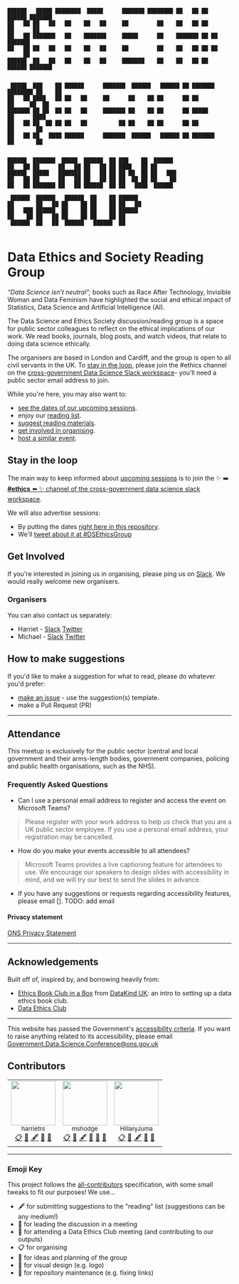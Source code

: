 ```
██████   █████ ████████  █████      ███████ ████████ ██   ██ ██  ██████ ███████         
██   ██ ██   ██   ██    ██   ██     ██         ██    ██   ██ ██ ██      ██              
██   ██ ███████   ██    ███████     █████      ██    ███████ ██ ██      ███████         
██   ██ ██   ██   ██    ██   ██     ██         ██    ██   ██ ██ ██           ██         
██████  ██   ██   ██    ██   ██     ███████    ██    ██   ██ ██  ██████ ███████         
                                                                                        
 █████  ███    ██ ██████      ███████  ██████   ██████ ██ ███████ ████████ ██    ██     
██   ██ ████   ██ ██   ██     ██      ██    ██ ██      ██ ██         ██     ██  ██      
███████ ██ ██  ██ ██   ██     ███████ ██    ██ ██      ██ █████      ██      ████       
██   ██ ██  ██ ██ ██   ██          ██ ██    ██ ██      ██ ██         ██       ██        
██   ██ ██   ████ ██████      ███████  ██████   ██████ ██ ███████    ██       ██        
                                                                                        
██████  ███████  █████  ██████  ██ ███    ██  ██████                                    
██   ██ ██      ██   ██ ██   ██ ██ ████   ██ ██                                         
██████  █████   ███████ ██   ██ ██ ██ ██  ██ ██   ███                                   
██   ██ ██      ██   ██ ██   ██ ██ ██  ██ ██ ██    ██                                   
██   ██ ███████ ██   ██ ██████  ██ ██   ████  ██████                                    
                                                                                        
 ██████  ██████   ██████  ██    ██ ██████                                               
██       ██   ██ ██    ██ ██    ██ ██   ██                                              
██   ███ ██████  ██    ██ ██    ██ ██████                                               
██    ██ ██   ██ ██    ██ ██    ██ ██                                                   
 ██████  ██   ██  ██████   ██████  ██                                                   
                                                             
```

# Data Ethics and Society Reading Group

_“Data Science isn’t neutral”;_ books such as Race After Technology, Invisible Woman and Data Feminism have highlighted the social and ethical impact of Statistics, Data Science and Artificial Intelligence (AI).

The Data Science and Ethics Society discussion/reading group is a space for public sector colleagues to reflect on the ethical implications of our work. We read books, journals, blog posts, and watch videos, that relate to doing data science ethically.

The organisers are based in London and Cardiff, and the group is open to all civil servants in the UK. To [stay in the loop](#stay-in-the-loop), please join the #ethics channel on the [cross-government Data Science Slack workspace](https://govdatascience.slack.com)- you’ll need a public sector email address to join.

While you're here, you may also want to:

* [see the dates of our upcoming sessions](./SESSIONS.md).
* enjoy our [reading list](./READING-LIST.md).
* [suggest reading materials](#how-to-make-suggestions).
* [get involved in organising](#get-involved).
* [host a similar event](Guides/organising.md).

## Stay in the loop

The main way to keep informed about [upcoming sessions](./SESSIONS.md) is to join the :sparkles: :arrow_right: [**#ethics** :arrow_left: :sparkles: channel of the cross-government data science slack workspace](https://govdatascience.slack.com).

We will also advertise sessions:

* By putting the dates [right here in this repository](./SESSIONS.md).
* We'll [tweet about it at #DSEthicsGroup](https://twitter.com/hashtag/DSEthicsGroup?src=hashtag_click)

## Get Involved

If you're interested in joining us in organising, please ping us on [Slack](https://govdatascience.slack.com/team/U01BSUWU0UE). We would really welcome new organisers.

### Organisers

You can also contact us separately:

* Harriet - [Slack](https://govdatascience.slack.com/team/U01BSUWU0UE) [Twitter](https://twitter.com/DataDiva)
* Michael - [Slack](https://govdatascience.slack.com/team/UE7T99KTR) [Twitter](https://twitter.com/hodge_online)

## How to make suggestions

If you'd like to make a suggestion for what to read, please do whatever you'd prefer:

* [make an issue](https://github.com/ukgovdatascience/data-ethics-and-society-reading-group/issues/new/choose) - use the suggestion(s) template.
* make a Pull Request (PR)

---

## Attendance

This meetup is exclusively for the public sector (central and local government and their arms-length bodies, government companies, policing and public health organisations, such as the NHS).

### Frequently Asked Questions

* Can I use a personal email address to register and access the event on Microsoft Teams?

> Please register with your work address to help us check that you are a UK public sector employee. If you use a personal email address, your registration may be cancelled.

* How do you make your events accessible to all attendees?

> Microsoft Teams provides a live captioning feature for attendees to use. We encourage our speakers to design slides with accessibility in mind, and we will try our best to send the slides in advance.

* If you have any suggestions or requests regarding accessibility features, please email []. TODO: add email

#### Privacy statement

[ONS Privacy Statement](https://www.ons.gov.uk/aboutus/transparencyandgovernance/dataprotection/privacyinformationforourstakeholders)

---

## Acknowledgements

Built off of, inspired by, and borrowing heavily from:

* [Ethics Book Club in a
Box](https://github.com/DataKind-UK/data-ethics-book-club-in-a-box) from [DataKind UK](https://datakind.org.uk/): an intro to setting up a data ethics book club.
* [Data Ethics Club](https://github.com/very-good-science/data-ethics-club)

---

This website has passed the Government's [accessibility criteria](https://www.gov.uk/service-manual/helping-people-to-use-your-service/understanding-wcag). If you want to raise anything related to its accessibility, please email Government.Data.Science.Conference@ons.gov.uk

## Contributors
<!-- ALL-CONTRIBUTORS-LIST:START - Do not remove or modify this section -->
<!-- prettier-ignore-start -->
<!-- markdownlint-disable -->
<table>
	<tbody>
		<tr>
			<td align="center"><font color="#333333">
			<a href="https://github.com/harrietrs"><img alt="" src="https://avatars.githubusercontent.com/u/28767009?v=4" width="100px;" />
			<br />
			<sub>harrietrs</sub></a>
			<br />
			<a href="#eventOrganizing-harrietrs" title="Event Organizing">📋</a>
			<a href="#ideas-harrietrs" title="Ideas, Planning, &amp; Feedback">🤔</a>
			<a href="#content-harrietrs" title="Content">🖋</a>
			<a href="#question-harrietrs" title="Leading Discussion">💬</a>
			<a href="#maintenance-harrietrs" title="Maintenance">🚧</a>
			</font></td>
			<td align="center"><font color="#333333">
			<a href="https://github.com/mshodge"><img alt="" src="https://avatars.githubusercontent.com/u/15108577?v=4" width="100px;" />
			<br />
			<sub>mshodge</sub></a>
			<br />
			<a href="#eventOrganizing-mshodge" title="Event Organizing">📋</a>
			<a href="#ideas-mshodge" title="Ideas, Planning, &amp; Feedback">🤔</a>
			<a href="#content-mshodge" title="Content">🖋</a>
			<a href="#question-mshodge" title="Leading Discussion">💬</a>
			<a href="#blog-mshodge" title="Blogposts">📝</a>
			<a href="#maintenance-mshodge" title="Maintenance">🚧</a></font></td>
			<td align="center"><font color="#333333">
			<a href="https://github.com/HillaryJuma"><img alt="" src="https://avatars.githubusercontent.com/u/52030096?v=4" width="100px;" />
			<br />
			<sub>HillaryJuma</sub></a>
			<br />
			<a href="#eventOrganizing-HillaryJuma" title="Event Organizing">📋</a>
			<a href="#ideas-HillaryJuma" style="text-align: -webkit-center;" title="Ideas, Planning, &amp; Feedback">🤔</a>
			<a href="#content-HillaryJuma" title="Content">🖋</a>
			<a href="#question-HillaryJuma" title="Leading Discussion">💬</a>
			<a href="#design-HillaryJuma" title="Design">🎨</a>
			</font></td>
		</tr>
	</tbody>
</table>


<!-- markdownlint-restore -->
<!-- prettier-ignore-end -->

<!-- ALL-CONTRIBUTORS-LIST:END -->

---

### Emoji Key

This project follows the [all-contributors](https://github.com/all-contributors/all-contributors) specification, with some small tweaks to fit our purposes!  We use...  

+ 🖋  for submitting suggestions to the "reading" list (suggestions can be any medium!)
+ 💬  for leading the discussion in a meeting  
+ 📝  for attending a Data Ethics Club meeting (and contributing to our outputs)
+ 📋  for organising  
+ 🤔  for ideas and planning of the group
+ 🎨  for visual design (e.g. logo)
+ 🚧  for repository maintenance (e.g. fixing links)
